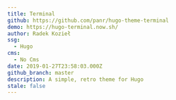 ```yaml
---
title: Terminal
github: https://github.com/panr/hugo-theme-terminal
demo: https://hugo-terminal.now.sh/
author: Radek Kozieł
ssg:
  - Hugo
cms:
  - No Cms
date: 2019-01-27T23:58:03.000Z
github_branch: master
description: A simple, retro theme for Hugo
stale: false
---
```

